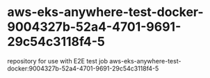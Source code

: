 # aws-eks-anywhere-test-docker-9004327b-52a4-4701-9691-29c54c3118f4-5
repository for use with E2E test job aws-eks-anywhere-test-docker:9004327b-52a4-4701-9691-29c54c3118f4-5
